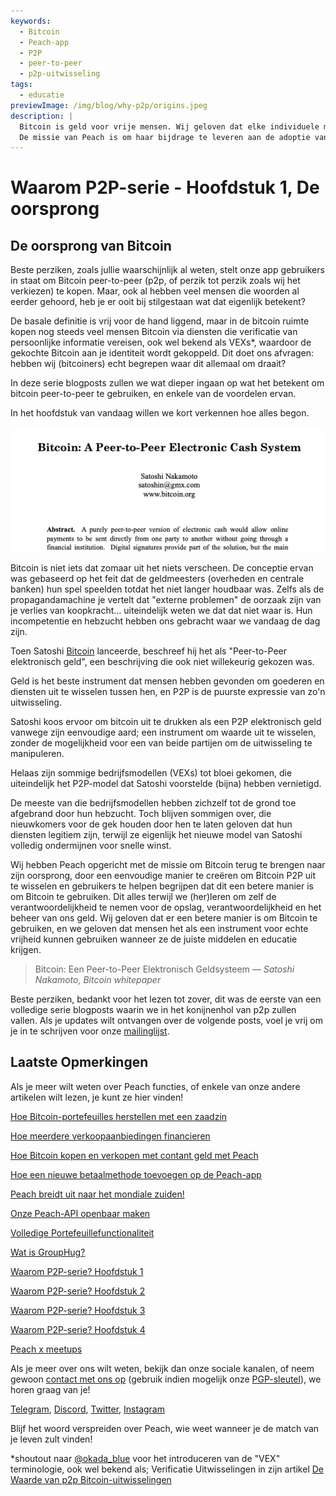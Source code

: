 ```yaml
---
keywords:
  - Bitcoin
  - Peach-app
  - P2P
  - peer-to-peer
  - p2p-uitwisseling
tags:
  - educatie
previewImage: /img/blog/why-p2p/origins.jpeg
description: |
  Bitcoin is geld voor vrije mensen. Wij geloven dat elke individuele mens het recht heeft om te kiezen welk geld hij gebruikt om zijn rijkdom op te slaan, het resultaat van zijn werk, zijn tijd en energie.
  De missie van Peach is om haar bijdrage te leveren aan de adoptie van Bitcoin in handen van mensen.
---
```


# Waarom P2P-serie - Hoofdstuk 1, De oorsprong

## De oorsprong van Bitcoin

Beste perziken, zoals jullie waarschijnlijk al weten, stelt onze app gebruikers in staat om Bitcoin peer-to-peer (p2p, of perzik tot perzik zoals wij het verkiezen) te kopen. Maar, ook al hebben veel mensen die woorden al eerder gehoord, heb je er ooit bij stilgestaan wat dat eigenlijk betekent?

De basale definitie is vrij voor de hand liggend, maar in de bitcoin ruimte kopen nog steeds veel mensen Bitcoin via diensten die verificatie van persoonlijke informatie vereisen, ook wel bekend als VEXs\*, waardoor de gekochte Bitcoin aan je identiteit wordt gekoppeld. Dit doet ons afvragen: hebben wij (bitcoiners) echt begrepen waar dit allemaal om draait?

In deze serie blogposts zullen we wat dieper ingaan op wat het betekent om bitcoin peer-to-peer te gebruiken, en enkele van de voordelen ervan.

In het hoofdstuk van vandaag willen we kort verkennen hoe alles begon.

![bitcoin whitepaper](/img/blog/why-p2p/whitepaper-intro.png)

Bitcoin is niet iets dat zomaar uit het niets verscheen. De conceptie ervan was gebaseerd op het feit dat de geldmeesters (overheden en centrale banken) hun spel speelden totdat het niet langer houdbaar was.
Zelfs als de propagandamachine je vertelt dat "externe problemen" de oorzaak zijn van je verlies van koopkracht... uiteindelijk weten we dat dat niet waar is. Hun incompetentie en hebzucht hebben ons gebracht waar we vandaag de dag zijn.

Toen Satoshi [Bitcoin](https://peachbitcoin.com/bitcoin.pdf) lanceerde, beschreef hij het als "Peer-to-Peer elektronisch geld", een beschrijving die ook niet willekeurig gekozen was.

Geld is het beste instrument dat mensen hebben gevonden om goederen en diensten uit te wisselen tussen hen, en P2P is de puurste expressie van zo'n uitwisseling.

Satoshi koos ervoor om bitcoin uit te drukken als een P2P elektronisch geld vanwege zijn eenvoudige aard; een instrument om waarde uit te wisselen, zonder de mogelijkheid voor een van beide partijen om de uitwisseling te manipuleren.

Helaas zijn sommige bedrijfsmodellen (VEXs) tot bloei gekomen, die uiteindelijk het P2P-model dat Satoshi voorstelde (bijna) hebben vernietigd.

De meeste van die bedrijfsmodellen hebben zichzelf tot de grond toe afgebrand door hun hebzucht. Toch blijven sommigen over, die nieuwkomers voor de gek houden door hen te laten geloven dat hun diensten legitiem zijn, terwijl ze eigenlijk het nieuwe model van Satoshi volledig ondermijnen voor snelle winst.

Wij hebben Peach opgericht met de missie om Bitcoin terug te brengen naar zijn oorsprong, door een eenvoudige manier te creëren om Bitcoin P2P uit te wisselen en gebruikers te helpen begrijpen dat dit een betere manier is om Bitcoin te gebruiken. Dit alles terwijl we (her)leren om zelf de verantwoordelijkheid te nemen voor de opslag, verantwoordelijkheid en het beheer van ons geld.
Wij geloven dat er een betere manier is om Bitcoin te gebruiken, en we geloven dat mensen het als een instrument voor echte vrijheid kunnen gebruiken wanneer ze de juiste middelen en educatie krijgen.

> Bitcoin: Een Peer-to-Peer Elektronisch Geldsysteem
> <cite>— Satoshi Nakamoto, Bitcoin whitepaper</cite>

Beste perziken, bedankt voor het lezen tot zover, dit was de eerste van een volledige serie blogposts waarin we in het konijnenhol van p2p zullen vallen. Als je updates wilt ontvangen over de volgende posts, voel je vrij om je in te schrijven voor onze [mailinglijst](https://peachbitcoin.com).

## Laatste Opmerkingen

Als je meer wilt weten over Peach functies, of enkele van onze andere artikelen wilt lezen, je kunt ze hier vinden!

[Hoe Bitcoin-portefeuilles herstellen met een zaadzin](https://peachbitcoin.com/nl/blog/how-to-restore-peach-wallet/)

[Hoe meerdere verkoopaanbiedingen financieren](https://peachbitcoin.com/nl/blog/funding-multiple-sell-offers/)

[Hoe Bitcoin kopen en verkopen met contant geld met Peach](https://peachbitcoin.com/nl/blog/how-to-buy-and-sell-bitcoin-with-cash-using-peach/)

[Hoe een nieuwe betaalmethode toevoegen op de Peach-app](https://peachbitcoin.com/nl/blog/how-to-add-a-payment-method/)

[Peach breidt uit naar het mondiale zuiden!](https://peachbitcoin.com/nl/blog/peach-expands-to-the-global-south/)

[Onze Peach-API openbaar maken](https://peachbitcoin.com/nl/blog/making-our-peach-api-public/)

[Volledige Portefeuillefunctionaliteit](https://peachbitcoin.com/nl/blog/full-wallet-functionality/)

[Wat is GroupHug?](https://peachbitcoin.com/nl/blog/group-hug/)

[Waarom P2P-serie? Hoofdstuk 1](https://peachbitcoin.com/nl/blog/why-p2p-chapter-1/)

[Waarom P2P-serie? Hoofdstuk 2](https://peachbitcoin.com/nl/blog/why-p2p-chapter-2/)

[Waarom P2P-serie? Hoofdstuk 3](https://peachbitcoin.com/nl/blog/why-p2p-chapter-3-circular-economies/)

[Waarom P2P-serie? Hoofdstuk 4](https://peachbitcoin.com/nl/blog/why-p2p-chapter-4-chains-of-trust/)

[Peach x meetups](https://peachbitcoin.com/nl/blog/peach-for-meetups/)

Als je meer over ons wilt weten, bekijk dan onze sociale kanalen, of neem gewoon [contact met ons op](mailto:hello@peachbitcoin.com) (gebruik indien mogelijk onze [PGP-sleutel](https://keys.openpgp.org/vks/v1/by-fingerprint/48339A19645E2E53488E0E5479E1B270FACD1BD2)), we horen graag van je!

[Telegram](https://t.me/+GkOW1J-ixBBkZWRk), [Discord](https://discord.gg/ypeHz3SW54), [Twitter](https://twitter.com/peachbitcoin), [Instagram](https://instagram.com/peachbitcoin)

Blijf het woord verspreiden over Peach, wie weet wanneer je de match van je leven zult vinden!

\*shoutout naar [@okada_blue](https://twitter.com/okada_blue) voor het introduceren van de "VEX" terminologie, ook wel bekend als; Verificatie Uitwisselingen in zijn artikel [De Waarde van p2p Bitcoin-uitwisselingen](https://bitcoinmagazine.com/culture/the-value-of-p2p-bitcoin-exchanges)
